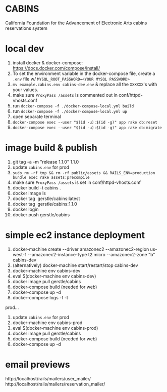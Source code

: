 # CABINS

California Foundation for the Advancement of Electronic Arts cabins reservations system

# local dev
1. install docker & docker-compose: https://docs.docker.com/compose/install/
2. To set the environment variable in the docker-compose file, create a `.env` file w/ ```MYSQL_ROOT_PASSWORD=<YOUR MYSQL PASSWORD>```
3. `mv example.cabins.env cabins-dev.env` & replace all the `XXXXXX`'s with your values.
4. make sure `ProxyPass /assets` is commented out in conf/httpd-vhosts.conf
5. run `docker-compose -f ./docker-compose-local.yml build`
6. run `docker-compose -f ./docker-compose-local.yml up`
7. open separate terminal
8. `docker-compose exec --user "$(id -u):$(id -g)" app rake db:reset`
9. `docker-compose exec --user "$(id -u):$(id -g)" app rake db:migrate`

# image build & publish
1. git tag -a -m "release 1.1.0" 1.1.0
2. update `cabins.env` for prod
3. `sudo rm -rf tmp && rm -rf public/assets && RAILS_ENV=production bundle exec rake assets:precompile`
4. make sure `ProxyPass /assets` is set in conf/httpd-vhosts.conf
5. docker build -t cabins .
6. docker image ls
7. docker tag <image hash> gerstle/cabins:latest
8. docker tag <image hash> gerstle/cabins:1.1.0
9. docker login
10. docker push gerstle/cabins

# simple ec2 instance deployment
1. docker-machine create --driver amazonec2 --amazonec2-region us-west-1 --amazonec2-instance-type t2.micro --amazonec2-zone "b" cabins-dev
2. (alternatively) docker-machine start/restart/stop cabins-dev
3. docker-machine env cabins-dev
4. eval $(docker-machine env cabins-dev)
5. docker image pull gerstle/cabins
6. docker-compose build (needed for web)
7. docker-compose up -d
8. docker-compose logs -f -t

prod...
1. update `cabins.env` for prod
2. docker-machine env cabins-prod
3. eval $(docker-machine env cabins-prod)
4. docker image pull gerstle/cabins
5. docker-compose build (needed for web)
6. docker-compose up -d

# email previews
http://localhost/rails/mailers/user_mailer/
http://localhost/rails/mailers/reservation_mailer/